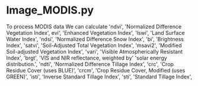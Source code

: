 # Image_MODIS.py
To process MODIS data
We can calculate 
'ndvi',   'Normalized Difference Vegetation Index',
 evi',    'Enhanced Vegetation Index',
'lswi',   'Land Surface Water Index',
'ndsi',   'Normalized Difference Snow Index',
'bi',     'Brightness Index',
'satvi',  'Soil-Adjusted Total Vegetation Index',
'msavi2', 'Modified Soil-adjusted Vegetation Index',
'vari',   'Visible Atmospherically Resistant Index',
'brgt',   'VIS and NIR reflectance, weighted by' 'solar energy distribution.',
'ndti',   'Normalized Difference Tillage Index',
'crc',    'Crop Residue Cover (uses BLUE)',
'crcm',   'Crop Residue Cover, Modified (uses GREEN)',
'isti',   'Inverse Standard Tillage Index',
'sti',    'Standard Tillage Index',
